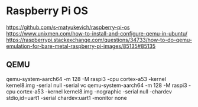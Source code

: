 # Raspberry Pi OS

https://github.com/s-matyukevich/raspberry-pi-os
https://www.unixmen.com/how-to-install-and-configure-qemu-in-ubuntu/
https://raspberrypi.stackexchange.com/questions/34733/how-to-do-qemu-emulation-for-bare-metal-raspberry-pi-images/85135#85135

## QEMU
qemu-system-aarch64 -m 128 -M raspi3 -cpu cortex-a53 -kernel kernel8.img -serial null -serial vc
qemu-system-aarch64 -m 128 -M raspi3 -cpu cortex-a53 -kernel kernel8.img -nographic -serial null -chardev stdio,id=uart1 -serial chardev:uart1 -monitor none
